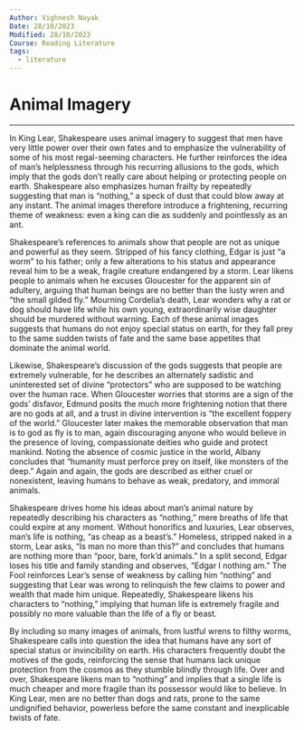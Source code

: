 ```yaml
---
Author: Vighnesh Nayak
Date: 28/10/2023
Modified: 28/10/2023
Course: Reading Literature
tags:
  - literature
---
```

# Animal Imagery
---
In King Lear, Shakespeare uses animal imagery to suggest that men have very little power over their own fates and to emphasize the vulnerability of some of his most regal-seeming characters. He further reinforces the idea of man’s helplessness through his recurring allusions to the gods, which imply that the gods don’t really care about helping or protecting people on earth. Shakespeare also emphasizes human frailty by repeatedly suggesting that man is “nothing,” a speck of dust that could blow away at any instant. The animal images therefore introduce a frightening, recurring theme of weakness: even a king can die as suddenly and pointlessly as an ant.

Shakespeare’s references to animals show that people are not as unique and powerful as they seem. Stripped of his fancy clothing, Edgar is just “a worm” to his father; only a few alterations to his status and appearance reveal him to be a weak, fragile creature endangered by a storm. Lear likens people to animals when he excuses Gloucester for the apparent sin of adultery, arguing that human beings are no better than the lusty wren and “the small gilded fly.” Mourning Cordelia’s death, Lear wonders why a rat or dog should have life while his own young, extraordinarily wise daughter should be murdered without warning. Each of these animal images suggests that humans do not enjoy special status on earth, for they fall prey to the same sudden twists of fate and the same base appetites that dominate the animal world.

Likewise, Shakespeare’s discussion of the gods suggests that people are extremely vulnerable, for he describes an alternately sadistic and uninterested set of divine “protectors” who are supposed to be watching over the human race. When Gloucester worries that storms are a sign of the gods’ disfavor, Edmund posits the much more frightening notion that there are no gods at all, and a trust in divine intervention is “the excellent foppery of the world.” Gloucester later makes the memorable observation that man is to god as fly is to man, again discouraging anyone who would believe in the presence of loving, compassionate deities who guide and protect mankind. Noting the absence of cosmic justice in the world, Albany concludes that “humanity must perforce prey on itself, like monsters of the deep.” Again and again, the gods are described as either cruel or nonexistent, leaving humans to behave as weak, predatory, and immoral animals.

Shakespeare drives home his ideas about man’s animal nature by repeatedly describing his characters as “nothing,” mere breaths of life that could expire at any moment. Without honorifics and luxuries, Lear observes, man’s life is nothing, “as cheap as a beast’s.” Homeless, stripped naked in a storm, Lear asks, “Is man no more than this?” and concludes that humans are nothing more than “poor, bare, fork’d animals.” In a split second, Edgar loses his title and family standing and observes, “Edgar I nothing am.” The Fool reinforces Lear’s sense of weakness by calling him “nothing” and suggesting that Lear was wrong to relinquish the few claims to power and wealth that made him unique. Repeatedly, Shakespeare likens his characters to “nothing,” implying that human life is extremely fragile and possibly no more valuable than the life of a fly or beast.

By including so many images of animals, from lustful wrens to filthy worms, Shakespeare calls into question the idea that humans have any sort of special status or invincibility on earth. His characters frequently doubt the motives of the gods, reinforcing the sense that humans lack unique protection from the cosmos as they stumble blindly through life. Over and over, Shakespeare likens man to “nothing” and implies that a single life is much cheaper and more fragile than its possessor would like to believe. In King Lear, men are no better than dogs and rats, prone to the same undignified behavior, powerless before the same constant and inexplicable twists of fate.